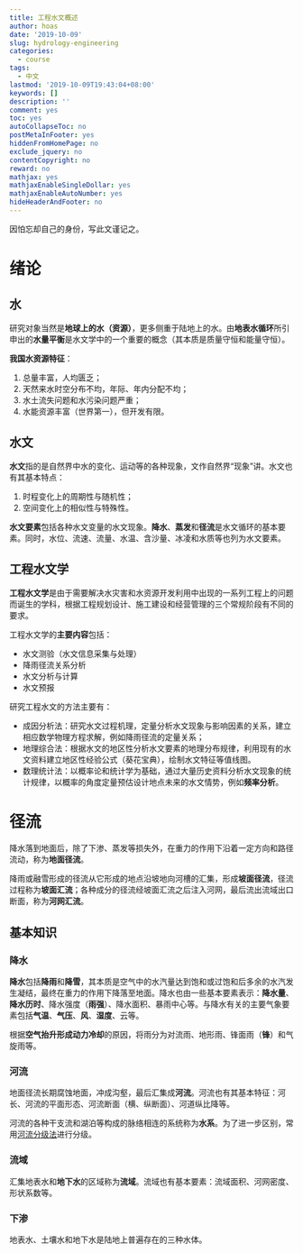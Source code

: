 ```yaml
---
title: 工程水文概述
author: hoas
date: '2019-10-09'
slug: hydrology-engineering
categories:
  - course
tags:
  - 中文
lastmod: '2019-10-09T19:43:04+08:00'
keywords: []
description: ''
comment: yes
toc: yes
autoCollapseToc: no
postMetaInFooter: yes
hiddenFromHomePage: no
exclude_jquery: no
contentCopyright: no
reward: no
mathjax: yes
mathjaxEnableSingleDollar: yes
mathjaxEnableAutoNumber: yes
hideHeaderAndFooter: no
---
```


因怕忘却自己的身份，写此文谨记之。

# 绪论

## 水

研究对象当然是**地球上的水（资源）**，更多侧重于陆地上的水。由**地表水循环**所引申出的**水量平衡**是水文学中的一个重要的概念（其本质是质量守恒和能量守恒）。

**我国水资源特征**：

1. 总量丰富，人均匮乏；
2. 天然来水时空分布不均，年际、年内分配不均；
3. 水土流失问题和水污染问题严重；
4. 水能资源丰富（世界第一），但开发有限。

## 水文

**水文**指的是自然界中水的变化、运动等的各种现象，文作自然界“现象”讲。水文也有其基本特点：

1. 时程变化上的周期性与随机性；
2. 空间变化上的相似性与特殊性。

**水文要素**包括各种水文变量的水文现象。**降水**、**蒸发**和**径流**是水文循环的基本要素。同时，水位、流速、流量、水温、含沙量、冰凌和水质等也列为水文要素。

## 工程水文学

**工程水文学**是由于需要解决水灾害和水资源开发利用中出现的一系列工程上的问题而诞生的学科，根据工程规划设计、施工建设和经营管理的三个常规阶段有不同的要求。

工程水文学的**主要内容**包括：

- 水文测验（水文信息采集与处理）
- 降雨径流关系分析
- 水文分析与计算
- 水文预报

研究工程水文的方法主要有：

- 成因分析法：研究水文过程机理，定量分析水文现象与影响因素的关系，建立相应数学物理方程求解，例如降雨径流的定量关系；
- 地理综合法：根据水文的地区性分析水文要素的地理分布规律，利用现有的水文资料建立地区性经验公式（葵花宝典），绘制水文特征等值线图。
- 数理统计法：以概率论和统计学为基础，通过大量历史资料分析水文现象的统计规律，以概率的角度定量预估设计地点未来的水文情势，例如**频率分析**。

<!--more-->

# 径流

降水落到地面后，除了下渗、蒸发等损失外，在重力的作用下沿着一定方向和路径流动，称为**地面径流**。

降雨或融雪形成的径流从它形成的地点沿坡地向河槽的汇集，形成**坡面径流**，径流过程称为**坡面汇流**；各种成分的径流经坡面汇流之后注入河网，最后流出流域出口断面，称为**河网汇流**。

## 基本知识

### 降水

**降水**包括**降雨**和**降雪**，其本质是空气中的水汽量达到饱和或过饱和后多余的水汽发生凝结，最终在重力的作用下降落至地面。降水也由一些基本要素表示：**降水量**、**降水历时**、降水强度（**雨强**）、降水面积、暴雨中心等。与降水有关的主要气象要素包括**气温**、**气压**、**风**、**湿度**、云等。

根据**空气抬升形成动力冷却**的原因，将雨分为对流雨、地形雨、锋面雨（**锋**）和气旋雨等。

### 河流

地面径流长期腐蚀地面，冲成沟壑，最后汇集成**河流**。河流也有其基本特征：河长、河流的平面形态、河流断面（横、纵断面）、河道纵比降等。

河流的各种干支流和湖泊等构成的脉络相连的系统称为**水系**。为了进一步区别，常用[河流分级法](http://support.supermap.com.cn/datawarehouse/webdochelp/idesktop/Features/Hydrology/StreamOrderType.htm)进行分级。

### 流域

汇集地表水和**地下水**的区域称为**流域**。流域也有基本要素：流域面积、河网密度、形状系数等。

### 下渗

地表水、土壤水和地下水是陆地上普遍存在的三种水体。